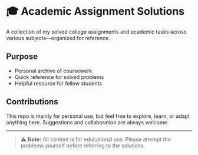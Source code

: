 # 🎓 Academic Assignment Solutions

A collection of my solved college assignments and academic tasks across various subjects—organized for reference.

## Purpose

- Personal archive of coursework  
- Quick reference for solved problems  
- Helpful resource for fellow students

## Contributions

This repo is mainly for personal use, but feel free to explore, learn, or adapt anything here. Suggestions and collaboration are always welcome.

---

> ⚠️ **Note:** All content is for educational use. Please attempt the problems yourself before referring to the solutions.
